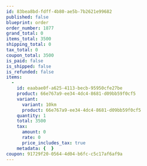 ```yaml
---
id: 83bea8bd-fdff-4b80-ae5b-7b2621e99682
published: false
blueprint: order
order_number: 1877
grand_total: 0
items_total: 3500
shipping_total: 0
tax_total: 0
coupon_total: 3500
is_paid: false
is_shipped: false
is_refunded: false
items:
  -
    id: eaabae0f-a625-4113-becb-95950cfe27be
    product: 66e767a9-ee34-4dc4-8681-d09bb59f0cf5
    variant:
      variant: 10km
      product: 66e767a9-ee34-4dc4-8681-d09bb59f0cf5
    quantity: 1
    total: 3500
    tax:
      amount: 0
      rate: 0
      price_includes_tax: true
    metadata: {  }
coupon: 91729f20-0564-4d04-b6fc-c5c17af6af9a
---
```

